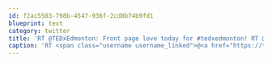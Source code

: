 ```yaml
---
id: f2ac5583-798b-4547-936f-2cd8b74b9fd1
blueprint: text
category: twitter
title: 'RT @TEDxEdmonton: Front page love today for #tedxedmonton! RT @edmontonjournal: TEDx a showcase for Edmonton innovators http://t.co/KhAT ...'
caption: 'RT <span class="username username_linked">@<a href="https://twitter.com/TEDxEdmonton" title="TEDxEdmonton">TEDxEdmonton</a></span>: Front page love today for <span class="hashtag hashtag_local">#<a href="http://tweettemp.darylchymko.ca/?tag=tedxedmonton">tedxedmonton</a>! RT <span class="username username_linked">@<a href="https://twitter.com/edmontonjournal" title="Edmonton Journal">edmontonjournal</a></span>: TEDx a showcase for Edmonton innovators http://t.co/KhAT ...'
---
```

